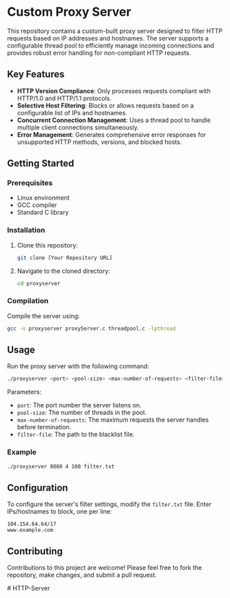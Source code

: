 
# Custom Proxy Server

This repository contains a custom-built proxy server designed to filter HTTP requests based on IP addresses and hostnames. The server supports a configurable thread pool to efficiently manage incoming connections and provides robust error handling for non-compliant HTTP requests.

## Key Features

- **HTTP Version Compliance**: Only processes requests compliant with HTTP/1.0 and HTTP/1.1 protocols.
- **Selective Host Filtering**: Blocks or allows requests based on a configurable list of IPs and hostnames.
- **Concurrent Connection Management**: Uses a thread pool to handle multiple client connections simultaneously.
- **Error Management**: Generates comprehensive error responses for unsupported HTTP methods, versions, and blocked hosts.

## Getting Started

### Prerequisites

- Linux environment
- GCC compiler
- Standard C library

### Installation

1. Clone this repository:
   ```bash
   git clone [Your Repository URL]
   ```
2. Navigate to the cloned directory:
   ```bash
   cd proxyserver
   ```

### Compilation

Compile the server using:
```bash
gcc -o proxyserver proxyServer.c threadpool.c -lpthread
```

## Usage

Run the proxy server with the following command:
```bash
./proxyserver <port> <pool-size> <max-number-of-requests> <filter-file>
```
Parameters:
- `port`: The port number the server listens on.
- `pool-size`: The number of threads in the pool.
- `max-number-of-requests`: The maximum requests the server handles before termination.
- `filter-file`: The path to the blacklist file.

### Example
```bash
./proxyserver 8080 4 100 filter.txt
```

## Configuration

To configure the server's filter settings, modify the `filter.txt` file. Enter IPs/hostnames to block, one per line:
```
104.154.64.64/17
www.example.com
```

## Contributing

Contributions to this project are welcome! Please feel free to fork the repository, make changes, and submit a pull request.

#   H T T P - S e r v e r 
 
 